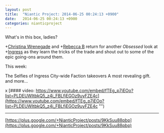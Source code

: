 ```yaml
---
layout: post
title:  "Niantic Project: 2014-06-25 00:24:13 +0900"
date:   2014-06-25 00:24:13 +0900
categories: nianticproject
---
```

What's in this box, ladies?

+[Christina Wrenegade](https://plus.google.com/113251435356442523986 "") and +[Rebecca B](https://plus.google.com/101737741353281311056 "") return for another *Obsessed* look at +[Ingress](https://plus.google.com/103320655754019011706 "") as they learn the tricks of the trade and shout out to some of the epic going-ons around them.

This week:

The Selfies of Ingress
City-wide Faction takeovers
A most revealing gift.
and more...

x
[#### video: https://www.youtube.com/embed/fTEg_p7iEOo?list=PLDEUWItbkQ5_z4i_FBLfjEGOz9uyFZE4c](https://www.youtube.com/embed/fTEg_p7iEOo?list=PLDEUWItbkQ5_z4i_FBLfjEGOz9uyFZE4c "")
- - -
[https://plus.google.com/+NianticProject/posts/9KkSuu88pbp](https://plus.google.com/+NianticProject/posts/9KkSuu88pbp)
